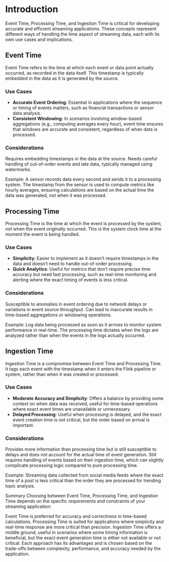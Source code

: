 # Introduction

Event Time, Processing Time, and Ingestion Time is critical for developing accurate and efficient streaming 
applications. These concepts represent different ways of handling the time aspect of streaming data, 
each with its own use cases and implications.

## Event Time

Event Time refers to the time at which each event or data point actually occurred,
as recorded in the data itself. This timestamp is typically embedded in 
the data as it is generated by the source.

### Use Cases

- **Accurate Event Ordering**: Essential in applications where the sequence or timing of events matters, such as financial transactions or sensor data analysis.
- **Consistent Windowing**: In scenarios involving window-based aggregations (e.g., computing averages every hour), 
event time ensures that windows are accurate and consistent, regardless of when data is processed.

### Considerations

Requires embedding timestamps in the data at the source.
Needs careful handling of out-of-order events and late data, typically managed using watermarks.

Example: A sensor records data every second and sends it to a processing system. The timestamp from the sensor 
is used to compute metrics like hourly averages, ensuring calculations are based on the actual time the data was 
generated, not when it was processed.

## Processing Time

Processing Time is the time at which the event is processed by the system, not when the event originally occurred. This is the system clock time at the moment the event is being handled.

### Use Cases

- **Simplicity**: Easier to implement as it doesn’t require timestamps in the data and doesn’t need to 
handle out-of-order processing.
- **Quick Analytics**: Useful for metrics that don’t require precise time accuracy but need fast processing, 
such as real-time monitoring and alerting where the exact timing of events is less critical.

### Considerations

Susceptible to anomalies in event ordering due to network delays or variations in event source throughput.
Can lead to inaccurate results in time-based aggregations or windowing operations.

Example: Log data being processed as soon as it arrives to monitor system performance in real-time.
The processing time dictates when the logs are analyzed rather than when the events in the logs actually occurred.

## Ingestion Time

Ingestion Time is a compromise between Event Time and Processing Time. It tags each event with the timestamp 
when it enters the Flink pipeline or system, rather than when it was created or processed.

### Use Cases

- **Moderate Accuracy and Simplicity**: Offers a balance by providing some context on when data was received, useful for time-based operations where exact event times are unavailable or unnecessary.
- **Delayed Processing**: Useful when processing is delayed, and the exact event creation time is not critical, but the order based on arrival is important.

### Considerations

Provides more information than processing time but is still susceptible to delays and does not account for the 
actual time of event generation. Still requires handling of events based on their ingestion time, which can slightly 
complicate processing logic compared to pure processing time.

Example: Streaming data collected from social media feeds where the exact time of a post is less critical than the order they are processed for trending topic analysis.

Summary
Choosing between Event Time, Processing Time, and Ingestion Time depends on the specific requirements and constraints of your streaming application:

Event Time is preferred for accuracy and correctness in time-based calculations.
Processing Time is suited for applications where simplicity and real-time response are more critical than precision.
Ingestion Time offers a middle ground, useful in scenarios where some timing information is beneficial, but the exact event generation time is either not available or not critical.
Each approach has its advantages and is chosen based on the trade-offs between complexity, performance, and accuracy needed by the application.